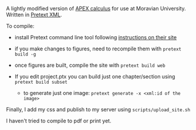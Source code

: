 A lightly modified version of [APEX calculus](https://www.apexcalculus.com/) for use at Moravian University.  Written in [Pretext XML](https://pretextbook.org/).


To compile:
* install Pretext command line tool following [instructions on their site](https://pretextbook.org/doc/guide/html/quickstart-getting-pretext.html)

* if you make changes to figures, need to recompile them with `pretext build -g`

* once figures are built, compile the site with `pretext build web`

* If you edit project.ptx you can build just one chapter/section using `pretext build subset`
    * to generate just one image: `pretext generate -x <xml:id of the image>`

Finally, I add my css and publish to my server using `scripts/upload_site.sh`

I haven't tried to compile to pdf or print yet.
